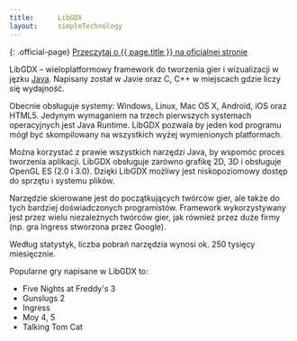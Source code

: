 ```yaml
---
title:      LibGDX
layout:     simpleTechnology
---
```


{: .official-page}
[Przeczytaj o {{ page.title }} na oficjalnej stronie](https://libgdx.badlogicgames.com/)

LibGDX – wieloplatformowy framework do tworzenia gier i wizualizacji w jęzku [Java](/technologie/java). Napisany został w Javie oraz C, C++ w miejscach gdzie liczy się wydajność.

Obecnie obsługuje systemy: Windows, Linux, Mac OS X, Android, iOS oraz HTML5. Jedynym wymaganiem na trzech pierwszych systemach operacyjnych jest Java Runtime. LibGDX pozwala by jeden kod programu mógł być skompilowany na wszystkich wyżej wymienionych platformach.

Można korzystać z prawie wszystkich narzędzi Java, by wspomóc proces tworzenia aplikacji. LibGDX obsługuje zarówno grafikę 2D, 3D i obsługuje OpenGL ES (2.0 i 3.0). Dzięki LibGDX możliwy jest niskopoziomowy dostęp do sprzętu i systemu plików.

Narzędzie skierowane jest do początkujących twórców gier, ale także do tych bardziej doświadczonych programistów. Framework wykorzystywany jest przez wielu niezależnych twórców gier, jak również przez duże firmy (np. gra Ingress stworzona przez Google).

Według statystyk, liczba pobrań narzędzia wynosi ok. 250 tysięcy miesięcznie.

Popularne gry napisane w LibGDX to:
- Five Nights at Freddy's 3
- Gunslugs 2
- Ingress
- Moy 4, 5
- Talking Tom Cat